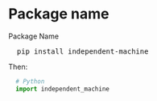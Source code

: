 # Package name
Package Name
<pre>
  pip install independent-machine
</pre>
Then:
```Python
  # Python
  import independent_machine
```
